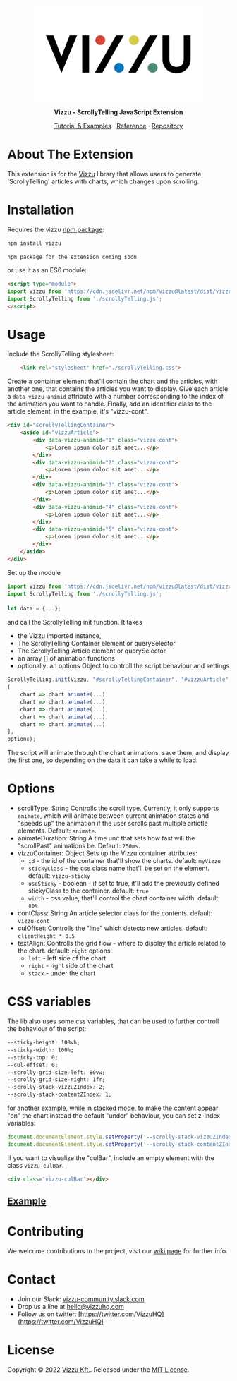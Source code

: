 <p align="center">
  <a href="https://github.com/vizzuhq/vizzu-lib">
    <img src="https://github.com/vizzuhq/vizzu-lib-doc/blob/main/docs/readme/infinite-60.gif" alt="Vizzu" />
  </a>
  <p align="center"><b>Vizzu - ScrollyTelling JavaScript Extension</b></p>
  <p align="center">
    <a href="https://lib.vizzuhq.com/0.4/">Tutorial & Examples</a>
    · <a href="https://lib.vizzuhq.com/0.4/reference">Reference</a> 
    · <a href="https://github.com/vizzuhq/vizzu-lib">Repository</a>
  </p>
</p>

# About The Extension

This extension is for the [Vizzu](https://github.com/vizzuhq/vizzu-lib) library 
that allows users to generate 'ScrollyTelling' articles with charts, which changes upon scrolling. 


# Installation

Requires the vizzu [npm package](https://www.npmjs.com/package/vizzu):

    npm install vizzu

```npm package for the extension coming soon```

or use it as an ES6 module:

```html
<script type="module">
import Vizzu from 'https://cdn.jsdelivr.net/npm/vizzu@latest/dist/vizzu.min.js';
import ScrollyTelling from './scrollyTelling.js';
</script>
```

# Usage

Include the ScrollyTelling stylesheet:
```html
    <link rel="stylesheet" href="./scrollyTelling.css">
```


Create a container element that'll contain the chart and the articles, with another one, that contains the articles you want to display.
Give each article a `data-vizzu-animid` attribute with a number corresponding to the index of the animation you want to handle.
Finally, add an identifier class to the article element, in the example, it's "vizzu-cont".
```html
<div id="scrollyTellingContainer">
    <aside id="vizzuArticle">
        <div data-vizzu-animid="1" class="vizzu-cont">
            <p>Lorem ipsum dolor sit amet...</p>
        </div>
        <div data-vizzu-animid="2" class="vizzu-cont">
            <p>Lorem ipsum dolor sit amet...</p>
        </div>
        <div data-vizzu-animid="3" class="vizzu-cont">
            <p>Lorem ipsum dolor sit amet...</p>
        </div>
        <div data-vizzu-animid="4" class="vizzu-cont">
            <p>Lorem ipsum dolor sit amet...</p>
        </div>
        <div data-vizzu-animid="5" class="vizzu-cont">
            <p>Lorem ipsum dolor sit amet...</p>
        </div>
    </aside>
</div>
```

Set up the module

```javascript
import Vizzu from 'https://cdn.jsdelivr.net/npm/vizzu@latest/dist/vizzu.min.js';
import ScrollyTelling from './scrollyTelling.js';

let data = {...};
```

and call the ScrollyTelling init function.
It takes
- the Vizzu imported instance,
- The ScrollyTelling Container element or querySelector
- The ScrollyTelling Article element or querySelector
- an array [] of animation functions
- optionally: an options Object to controll the script behaviour and settings  
```javascript
ScrollyTelling.init(Vizzu, "#scrollyTellingContainer", "#vizzuArticle",
[
    chart => chart.animate(...),
    chart => chart.animate(...),
    chart => chart.animate(...),
    chart => chart.animate(...),
    chart => chart.animate(...)
],
options);
```

The script will animate through the chart animations, save them, and display the first one, so depending on the data it can take a while to load.

# Options
- scrollType: String
    Controlls the scroll type. Currently, it only supports `animate`, which will animate between current animation states and "speeds up" the animation if the user scrolls past multiple artictle elements. Default: `animate`.
- animateDuration: String
    A time unit that sets how fast will the "scrollPast" animations be. Default: `250ms`.
- vizzuContainer: Object
    Sets up the Vizzu container attributes:
    - `id` - the id of the container that'll show the charts. default: `myVizzu`
    - `stickyClass` - the css class name that'll be set on the element. default: `vizzu-sticky`
    - `useSticky` - boolean - if set to true, it'll add the previously defined stickyClass to the container. default: `true`
    - `width` - css value, that'll control the chart container width. default: `80%`
- contClass: String
    An article selector class for the contents. default: `vizzu-cont`
- culOffset: Controlls the "line" which detects new articles. default: `clientHeight * 0.5`
- textAlign: Controlls the grid flow - where to display the article related to the chart. default: `right`
    options:
    - `left` - left side of the chart
    - `right` - right side of the chart
    - `stack` - under the chart

# CSS variables
The lib also uses some css variables, that can be used to further controll the behaviour of the script:

```css
--sticky-height: 100vh;
--sticky-width: 100%;
--sticky-top: 0;
--cul-offset: 0;
--scrolly-grid-size-left: 80vw;
--scrolly-grid-size-right: 1fr;
--scrolly-stack-vizzuZIndex: 2;
--scrolly-stack-contentZIndex: 1;
```

for another example, while in stacked mode, to make the content appear "on" the chart instead the default "under" behaviour, you can set z-index variables:
```javascript
document.documentElement.style.setProperty('--scrolly-stack-vizzuZIndex', 1);
document.documentElement.style.setProperty('--scrolly-stack-contentZIndex', 2);
```
If you want to visualize the "culBar", include an empty element with the class `vizzu-culBar`.
```html
<div class="vizzu-culBar"></div>
```

## [Example](https://vizzuhq.github.io/vizzu-ext-scrollytelling-js/)

# Contributing

We welcome contributions to the project, visit our [wiki page](https://github.com/vizzuhq/vizzu-lib/wiki) for further info.

# Contact

* Join our Slack: [vizzu-community.slack.com](https://join.slack.com/t/vizzu-community/shared_invite/zt-w2nqhq44-2CCWL4o7qn2Ns1EFSf9kEg)
* Drop us a line at hello@vizzuhq.com
* Follow us on twitter: [https://twitter.com/VizzuHQ](https://twitter.com/VizzuHQ)

# License

Copyright © 2022 [Vizzu Kft.](https://vizzuhq.com).
Released under the [MIT License](LICENSE).
